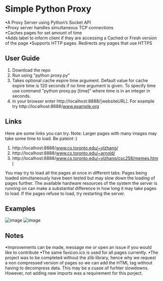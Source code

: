 # Simple Python Proxy
•A Proxy Server using Python’s Socket API  
•Proxy server handles simultaneous TCP connections  
•Caches pages for set amount of time  
•Adds label to inform client if they are accessing a Cached or Fresh version of the page
•Supports HTTP pages. Redirects any pages that use HTTPS

## User Guide
1. Download the repo
2. Run using "python proxy.py"
4. Takes optional cache expire time argument. Default value for cache expire time is 120 seconds if no time argument is given. To specify time use command "python proxy.py [time]" where time is in an integer in seconds.
5. In your browser enter http://localhost:8888/[websiteURL]. For example try http://localhost:8888/www.example.org

## Links
Here are some links you can try. Note: Larger pages with many images may take some time to load. Be pateint :)
1. http://localhost:8888/www.cs.toronto.edu/~ylzhang/
2. http://localhost:8888/www.cs.toronto.edu/~arnold/
3. http://localhost:8888/www.cs.toronto.edu/~ylzhang/csc258/memes.html

You may try to load all the pages at once in different tabs. Pages being loaded simultaneously have been tested but may slow down the loading of pages further. The available hardware resources of the system the server is running on can make a substantial difference in how long it may take pages to load. If the pages refuse to load, try restarting the server.


## Examples
![image](https://user-images.githubusercontent.com/66569506/116111484-b0fa0000-a684-11eb-8ab4-acd6cf508164.png)
![image](https://user-images.githubusercontent.com/66569506/116111006-38933f00-a684-11eb-8342-f4b2a2511f51.png)

## Notes
•Improvements can be made, message me or open an issue if you would like to contribute
•The same favicon.ico is used for all pages currently. 
•The project was to be completed without the zlib library, hence why we request a non compressed version of pages so we can add the HTML tag without having to decompress data. This may be a cuase of furhter slowdowns. However, not adding new imports was a requirement for this porject.



